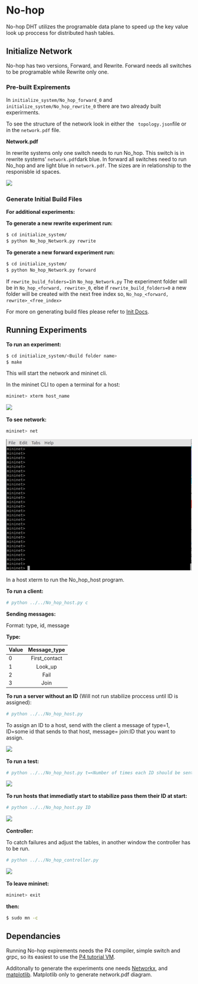 # No-hop
No-hop DHT utilizes the programable data plane to speed up the key value look up proccess for distributed hash tables.

## Initialize Network

No-hop has two versions, Forward, and Rewrite. Forward needs all switches to be programable while Rewrite only one. 

### Pre-built Expirements
In ````initialize_system/No_hop_forward_0```` and ````initialize_system/No_hop_rewrite_0```` there are two already built experirments.

To see the structure of the network look in either the ```` topology.json````file or in the ````network.pdf```` file.

**Network.pdf**

In rewrite systems only one switch needs to run No\_hop. This switch is in rewrite systems' ````network.pdf````dark blue. In forward all switches need to run No\_hop and are light blue in ````network.pdf````. The sizes are in relationship to the responisble id spaces.

![](gifs/network.tiff)


### Generate Initial Build Files

**For additional experiments:**

**To generate a new rewrite experiment run:**
```bash
$ cd initialize_system/
$ python No_hop_Network.py rewrite
```

**To generate a new forward experiment run:**

```bash
$ cd initialize_system/
$ python No_hop_Network.py forward
```

If ```rewrite_build_folders=1```in ```No_hop_Network.py``` The experiment folder will be in ````No_hop_<forward, rewrite>_0````, else if ```rewrite_build_folders=0``` a new folder will be created with the next free index so, ````No_hop_<forward, rewrite>_<free_index>````

For more on generating build files please refer to [Init Docs](initialize_system/No_hop_Init_system.pdf).

## Running Experiments

**To run an experiment:**

```bash
$ cd initialize_system/<Build folder name>
$ make
```
This will start the network and mininet cli. 

In the mininet CLI to open a terminal for a host:


```bash
mininet> xterm host_name
```
![](gifs/xterm.gif)

**To see network:**

```bash
mininet> net
```
![](gifs/mininet_net.gif)

In a host xterm to run the No\_hop\_host program.

**To run a client:**

```bash
# python ../../No_hop_host.py c
```
**Sending messages:**


Format: type, id, message

**Type:**

| Value        | Message\_type       
| :------------- |:-------------:| 
| 0    | First\_contact | 
| 1     | Look\_up      | 
| 2 | Fail    |  
| 3 | Join    | 



**To run a server without an ID** (Will not run stabilize proccess until ID is assigned):


```bash
# python ../../No_hop_host.py
```

To assign an ID to a host, send with the client a message of type=1, ID=some id that sends to that host, message= join:ID that you want to assign.

![](gifs/joinID.gif)

**To run a test:**

```bash
# python ../../No_hop_host.py t=<Number of times each ID should be sent>
```

![](gifs/test.gif)

**To run hosts that immediatly start to stabilize pass them their ID at start:**

```bash
# python ../../No_hop_host.py ID
```

![](gifs/stabilize.gif)

**Controller:**

To catch failures and adjust the tables, in another window the controller has to be run. 

```bash
# python ../../No_hop_controller.py
```
![](gifs/controller_fail.gif)


**To leave mininet:**

```bash
mininet> exit
```
**then:**

```bash
$ sudo mn -c
```

## Dependancies

Running No-hop expirements needs the P4 compiler, simple switch and grpc, so its easiest to use the [P4 tutorial VM](https://github.com/p4lang/tutorials). 

Additonally to generate the experiments one needs [Networkx](https://networkx.org/), and [matplotlib](https://matplotlib.org/). Matplotlib only to generate network.pdf diagram.
